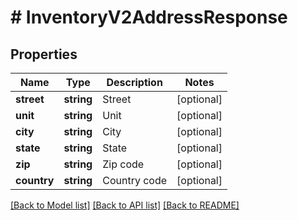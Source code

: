 # # InventoryV2AddressResponse

## Properties

Name | Type | Description | Notes
------------ | ------------- | ------------- | -------------
**street** | **string** | Street | [optional]
**unit** | **string** | Unit | [optional]
**city** | **string** | City | [optional]
**state** | **string** | State | [optional]
**zip** | **string** | Zip code | [optional]
**country** | **string** | Country code | [optional]

[[Back to Model list]](../../README.md#models) [[Back to API list]](../../README.md#endpoints) [[Back to README]](../../README.md)
